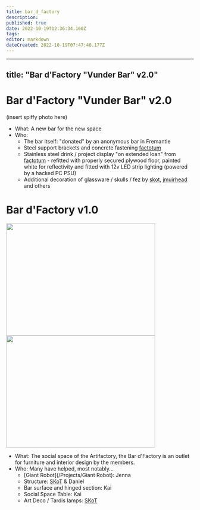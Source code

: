 ```yaml
---
title: bar_d_factory
description: 
published: true
date: 2022-10-19T12:36:34.160Z
tags: 
editor: markdown
dateCreated: 2022-10-19T07:47:40.177Z
---
```


---
title: "Bar d'Factory "Vunder Bar" v2.0"
---
# Bar d'Factory "Vunder Bar" v2.0

(insert spiffy photo here)

-   What: A new bar for the new space
-   Who:
    -   The bar itself: "donated" by an anonymous bar in Fremantle
    -   Steel support brackets and concrete fastening [factotum](/user/factotum)
    -   Stainless steel drink / project display "on extended loan" from [factotum](/user/factotum) - refitted with properly secured plywood floor, painted white for reflectivity and fitted with 12v LED strip lighting (powered by a hacked PC PSU)
    -   Additional decoration of glassware / skulls / fez by [skot](/user/skot), [jmuirhead](/user/jmuirhead) and others

# Bar d'Factory v1.0

<img src="/projects/bargroupshot.jpg" width="400" height="300" /><img src="/projects/giantrobotblastsfog.jpg" width="400" height="300" />

-   What: The social space of the Artifactory, the Bar d'Factory is an outlet for furniture and interior design by the members.
-   Who: Many have helped, most notably...
    -   [Giant Robot](/Projects/Giant Robot): Jenna
    -   Structure: [SKoT](/User/SKoT) & Daniel
    -   Bar surface and hinged section: Kai
    -   Social Space Table: Kai
    -   Art Deco / Tardis lamps: [SKoT](/User/SKoT)
